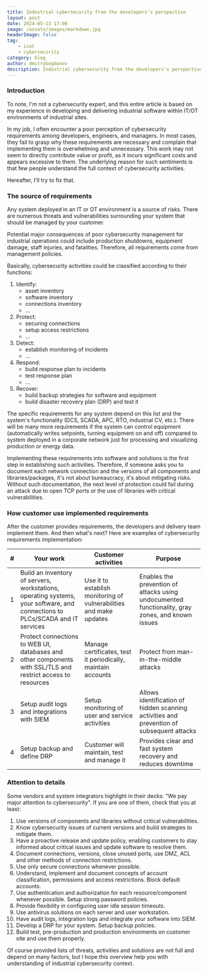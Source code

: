 ```yaml
---
title: Industrial cybersecurity from the developers's perspective
layout: post
date: 2024-05-13 17:00
image: /assets/images/markdown.jpg
headerImage: false
tag:
    - iiot
    - cybersecurity
category: blog
author: dmitrybogdanov
description: Industrial cybersecurity from the developers's perspective
---
```


### Introduction

To note, I'm not a cybersecurity expert, and this entire article is based on my experience in developing and delivering industrial software within IT/OT environments of industrial sites.

In my job, I often encounter a poor perception of cybersecurity requirements among developers, engineers, and managers. In most cases, they fail to grasp why these requirements are necessary and complain that implementing them is overwhelming and unnecessary. This work may not seem to directly contribute value or profit, as it incurs significant costs and appears excessive to them. The underlying reason for such sentiments is that few people understand the full context of cybersecurity activities.

Hereafter, I'll try to fix that. 

### The source of requirements

Any system deployed in an IT or OT environment is a source of risks. There are numerous threats and vulnerabilities surrounding your system that should be managed by your customer.

Potential major consequences of poor cybersecurity management for industrial operations could include production shutdowns, equipment damage, staff injuries, and fatalities. Therefore, all requirements come from management policies.

Basically, cybersecurity activities could be classified according to their functions: 

1. Identify: 
	- asset inventory
	- software inventory
	- connections inventory
	- ...
1. Protect: 
	- securing connections
	- setup access restrictions
	- ...
1. Detect: 
	- establish monitoring of incidents
	- ...
1. Respond: 
	- build response plan to incidents
	- test response plan
	- ...
1. Recover: 
	- build backup strategies for software and equipment
	- build disaster recovery plan (DRP) and test it

The specific requirements for any system depend on this list and the system's functionality (DCS, SCADA, APC, RTO, industrial CV, etc.). There will be many more requirements if the system can control equipment (automatically writes setpoints, turning equipment on and off) compared to system deployed in a corporate network just for processing and visualizing production or energy data.

Implementing these requirements into software and solutions is the first step in establishing such activities. Therefore, if someone asks you to document each network connection and the versions of all components and libraries/packages, it's not about bureaucracy, it's about mitigating risks. Without such documentation, the next level of protection could fail during an attack due to open TCP ports or the use of libraries with critical vulnerabilities.

### How customer use implemented requirements
After the customer provides requirements, the developers and delivery team implement them. And then what's next? Here are examples of cybersecurity requirements implementation:

| #   | Your work | Customer activities | Purpose |
| --- | --- | --- | --- |
| 1   | Build an inventory of servers, workstations, operating systems, your software, and connections to PLCs/SCADA and IT services | Use it to establish monitoring of vulnerabilities and make updates | Enables the prevention of attacks using undocumented functionality, gray zones, and known issues |
| 2   | Protect connections to WEB UI, databases and other components with SSL/TLS and restrict access to resources | Manage certificates, test it periodically, maintain accounts | Protect from man-in-the-middle attacks |
| 3   | Setup audit logs and integrations with SIEM | Setup monitoring of user and service activities | Allows identification of hidden scanning activities and prevention of subsequent attacks |
| 4   | Setup backup and define DRP | Customer will maintain, test and manage it | Provides clear and fast system recovery and reduces downtime |


### Attention to details

Some vendors and system integrators highlight in their decks: "We pay major attention to cybersecurity". If you are one of them, check that you at least:

1. Use versions of components and libraries without critical vulnerabilities. 
2. Know cybersecurity issues of current versions and build strategies to mitigate them.
3. Have a proactive release and update policy, enabling customers to stay informed about critical issues and update software to resolve them.
4. Document connections, versions, close unused ports, use DMZ, ACL and other methods of connection restrictions. 
5. Use only secure connections whenever possible.
6. Understand, implement and document concepts of account classification, permissions and access restrictions. Block default accounts. 
7. Use authentication and authorization for each resource/component whenever possible. Setup strong password policies.
8. Provide flexibility in configuring user idle session timeouts.
9. Use antivirus solutions on each server and user workstation.
10. Have audit logs, integration logs and integrate your software into SIEM.
11. Develop a DRP for your system. Setup backup policies. 
12. Build test, pre-production and production environments on customer site and use them properly.

Of course provided lists of threats, activities and solutions are not full and depend on many factors, but I hope this overview help you with understanding of industrial cybersecurity context.

